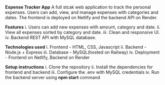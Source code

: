 **Expense Tracker App**
A full stcak web application to track the personal expenses. Users can add, view, and manage expenses with categories and dates. The frontend is deployed on Netlify and the backend API on Render.

**Features**
i. Users can add new expenses with amount, category and date.
ii. View all expenses sorted by category and date.
iii. Clean and responsive UI.
iv. Backend REST API with MySQL database.

**Technologies used**
i. Frontend - HTML, CSS, Javascript
ii. Backend - Node.js + Express
iii. Database - MySQL(hosted on Railway)
iv. Deployment - Frontend on Netlify, Backend on Render

**Setup instructions**
i. Clone the repository
ii. Install the dependencies for frontend and backend
iii. Configure the .env with MySQL credentials
iv. Run the backend server using __npm start__ command

